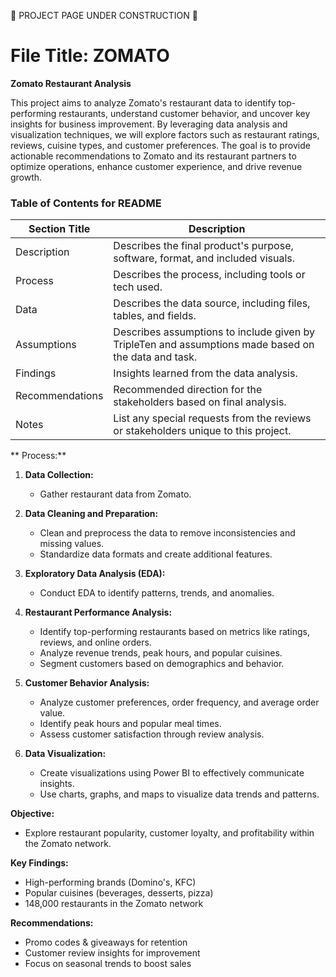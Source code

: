 
🚧 PROJECT PAGE UNDER CONSTRUCTION 🚧

# File Title: ZOMATO

**Zomato Restaurant Analysis**

This project aims to analyze Zomato's restaurant data to identify top-performing restaurants, understand customer behavior, and uncover key insights for business improvement. By leveraging data analysis and visualization techniques, we will explore factors such as restaurant ratings, reviews, cuisine types, and customer preferences. The goal is to provide actionable recommendations to Zomato and its restaurant partners to optimize operations, enhance customer experience, and drive revenue growth.




### Table of Contents for README
| Section Title | Description |
| ----------- |----------- |
| Description | Describes the final product's purpose, software, format, and included visuals. |
| Process | Describes the process, including tools or tech used. |
| Data | Describes the data source, including files, tables, and fields. |
| Assumptions | Describes assumptions to include given by TripleTen and assumptions made based on the data and task. |
| Findings | Insights learned from the data analysis. |
| Recommendations | Recommended direction for the stakeholders based on final analysis. |
| Notes | List any special requests from the reviews or stakeholders unique to this project. |


** Process:**

1. **Data Collection:** 
   - Gather restaurant data from Zomato.

2. **Data Cleaning and Preparation:**
   - Clean and preprocess the data to remove inconsistencies and missing values.
   - Standardize data formats and create additional features.

3. **Exploratory Data Analysis (EDA):**
   - Conduct EDA to identify patterns, trends, and anomalies.

4. **Restaurant Performance Analysis:**
   - Identify top-performing restaurants based on metrics like ratings, reviews, and online orders.
   - Analyze revenue trends, peak hours, and popular cuisines.
   - Segment customers based on demographics and behavior.

5. **Customer Behavior Analysis:**
   - Analyze customer preferences, order frequency, and average order value.
   - Identify peak hours and popular meal times.
   - Assess customer satisfaction through review analysis.

6. **Data Visualization:**
   - Create visualizations using Power BI to effectively communicate insights.
   - Use charts, graphs, and maps to visualize data trends and patterns.

   


**Objective:**

* Explore restaurant popularity, customer loyalty, and profitability within the Zomato network.

**Key Findings:**

* High-performing brands (Domino's, KFC)
* Popular cuisines (beverages, desserts, pizza)
* 148,000 restaurants in the Zomato network

**Recommendations:**

* Promo codes & giveaways for retention
* Customer review insights for improvement
* Focus on seasonal trends to boost sales




